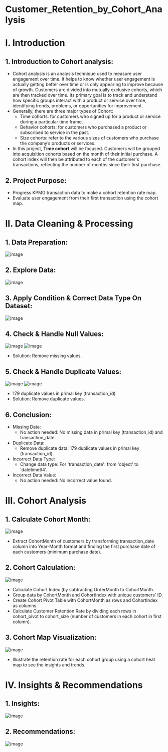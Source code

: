 # Customer_Retention_by_Cohort_Analysis
# I. Introduction
## 1. Introduction to Cohort analysis:
- Cohort analysis is an analysis technique used to measure user engagement over time. It helps to know whether user engagement is actually getting better over time or is only appearing to improve because of growth. Customers are divided into mutually exclusive cohorts, which are then tracked over time. Its primary goal is to track and understand how specific groups interact with a product or service over time, identifying trends, problems, or opportunities for improvement.
- Generally, there are three major types of Cohort:
  - Time cohorts: for customers who signed up for a product or service during a particular time frame.
  - Behavior cohorts: for customers who purchased a product or subscribed to service in the past.
  - Size cohorts: refer to the various sizes of customers who purchase the company’s products or services.
- In this project, **Time cohort** will be focused. Customers will be grouped into acquisition cohorts based on the month of their initial purchase. A cohort index will then be attributed to each of the customer's transactions, reflecting the number of months since their first purchase.
## 2. Project Purpose:
- Progress KPMG transaction data to make a cohort retention rate map.
- Evaluate user engagement from their first transaction using the cohort map.
# II. Data Cleaning & Processing
## 1. Data Preparation:
  ![image](https://github.com/user-attachments/assets/bc470faf-6c73-4f5d-85a6-1b98f78ece62)
## 2. Explore Data:
  ![image](https://github.com/user-attachments/assets/5e9a7b27-084c-4518-ba4f-bdb5594cfda4)
## 3. Apply Condition & Correct Data Type On Dataset:
  ![image](https://github.com/user-attachments/assets/292b7592-4d4e-43cd-b5c9-1493a235b994)
## 4. Check & Handle Null Values:
  ![image](https://github.com/user-attachments/assets/cdfe19dc-7a5e-4dcb-8e1c-8882bc056c3a)
  ![image](https://github.com/user-attachments/assets/ccb1edba-585e-4788-8723-2d4444dbfc46)
  - Solution: Remove missing values.
## 5. Check & Handle Duplicate Values:
  ![image](https://github.com/user-attachments/assets/018f83af-46eb-4c22-8b31-7c9852c536ec)
  ![image](https://github.com/user-attachments/assets/52647bc9-bacf-4bbd-a109-31e324e0ccd7)
  - 179 duplicate values in primal key (transaction_id)
  - Solution: Remove duplicate values.
## 6. Conclusion:
  - Missing Data:
    - No action needed: No missing data in primal key (transaction_id) and transaction_date.
  - Duplicate Data:
    - Remove duplicate data: 179 duplicate values in primal key (transaction_id).
  - Incorrect Data Type:
    - Change data type: For 'transaction_date': from 'object' to 'datetime64'.
  - Incorrect Data Value:
    - No action needed: No incorrect value found.
# III. Cohort Analysis
## 1. Calculate Cohort Month:
  ![image](https://github.com/user-attachments/assets/c5bdefc9-5cd6-48f0-9c9d-cda01feb0eda)
  - Extract CohortMonth of customers by transforming transaction_date column into Year-Month format and finding the first purchase date of each customers (minimum purchase date).
## 2. Cohort Calculation:
  ![image](https://github.com/user-attachments/assets/11410e4a-b565-49be-9443-6961929cc8ca)
  - Calculate Cohort Index (by subtracting OrderMonth to CohortMonth.
  - Group data by CohortMonth and CohortIndex with unique customers' ID.
  - Create Cohort Pivot Table with CohortMonth as rows and CohortIndex as columns.
  - Calculate Customer Retention Rate by dividing each rows in cohort_pivot to cohort_size (number of customers in each cohort in first column).
## 3. Cohort Map Visualization:
  ![image](https://github.com/user-attachments/assets/75b9848b-3b07-4cff-98c8-d4cc1d14c548)
  - Illustrate the retention rate for each cohort group using a cohort heat map to see the insights and trends.
# IV. Insights & Recommendations
## 1. Insights:
  ![image](https://github.com/user-attachments/assets/edb83963-d084-4579-be2b-a2e9afc6e154)
## 2. Recommendations:
  ![image](https://github.com/user-attachments/assets/a8364f03-d105-4692-8c71-f752eaad9ed2)












